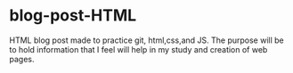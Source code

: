 # blog-post-HTML
HTML blog post made to practice git, html,css,and JS. The purpose will be to hold information that I feel will help in my study and creation of web pages. 